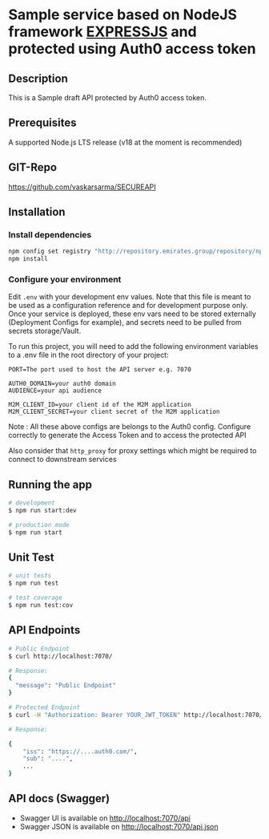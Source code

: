 # Sample service based on NodeJS framework [EXPRESSJS](https://expressjs.com/) and protected using Auth0 access token 

## Description

This is a Sample draft API protected by Auth0 access token.

## Prerequisites

A supported Node.js LTS release (v18 at the moment is recommended)

## GIT-Repo
https://github.com/vaskarsarma/SECUREAPI

## Installation

### Install dependencies

```bash
npm config set registry "http://repository.emirates.group/repository/npm-all/"
npm install
```

### Configure your environment

Edit ```.env``` with your development env values. Note that this file is meant to be used as a configuration reference and for development purpose only. Once your service is deployed, these env vars need to be stored externally (Deployment Configs for example), and secrets need to be pulled from secrets storage/Vault.

To run this project, you will need to add the following environment variables to a .env file in the root directory of your project:

    PORT=The port used to host the API server e.g. 7070

    AUTH0_DOMAIN=your auth0 domain
    AUDIENCE=your api audience

    M2M_CLIENT_ID=your client id of the M2M application
    M2M_CLIENT_SECRET=your client secret of the M2M application

Note : All these above configs are belongs to the Auth0 config. Configure correctly to generate the Access Token and to access the protected API

Also consider that ```http_proxy``` for proxy settings which might be required to connect to downstream services

## Running the app

```bash
# development
$ npm run start:dev

# production mode
$ npm run start
```

## Unit Test

```bash
# unit tests
$ npm run test

# test coverage
$ npm run test:cov
```

## API Endpoints
```bash
# Public Endpoint
$ curl http://localhost:7070/

# Response:
{
  "message": "Public Endpoint"
}

# Protected Endpoint
$ curl -H "Authorization: Bearer YOUR_JWT_TOKEN" http://localhost:7070/v1

# Response:

{
    "iss": "https://....auth0.com/",
    "sub": "....",
    ...
}
```


## API docs (Swagger)

- Swagger UI is available on [http://localhost:7070/api](http://localhost:7070/api)
- Swagger JSON is available on [http://localhost:7070/api.json](http://localhost:7070/api.json)
